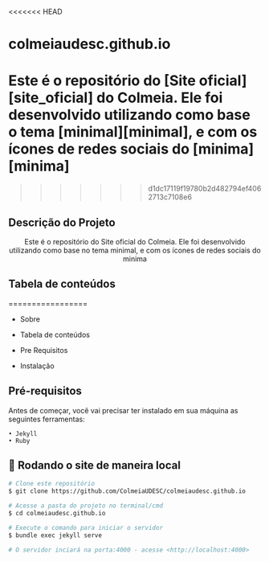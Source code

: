 <<<<<<< HEAD
# colmeiaudesc.github.io
Este é o repositório do [Site oficial][site_oficial] do Colmeia. Ele foi desenvolvido utilizando como base o tema [minimal][minimal], e com os ícones de redes sociais do [minima][minima]
=======
>>>>>>> d1dc17119f19780b2d482794ef4062713c7108e6

  

## Descrição do Projeto

  

  

<p  align= "center">Este é o repositório do Site oficial do Colmeia. Ele foi desenvolvido utilizando como base no tema minimal, e com os ícones de redes sociais do minima</p>

  

  

## Tabela de conteúdos

  

=================

* Sobre

* Tabela de conteúdos

*  Pre Requisitos

*  Instalação

  


## Pré-requisitos

  

Antes de começar, você vai precisar ter instalado em sua máquina as seguintes ferramentas:

	• Jekyll
	• Ruby
	

## 🎲 Rodando o site de maneira local

```bash
# Clone este repositório
$ git clone https://github.com/ColmeiaUDESC/colmeiaudesc.github.io

# Acesse a pasta do projeto no terminal/cmd
$ cd colmeiaudesc.github.io

# Execute o comando para iniciar o servidor
$ bundle exec jekyll serve

# O servidor inciará na porta:4000 - acesse <http://localhost:4000>
```

